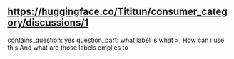 ## https://huggingface.co/Tititun/consumer_category/discussions/1

contains_question: yes
question_part: what label is what >, How can i use this And what are those labels emplies to